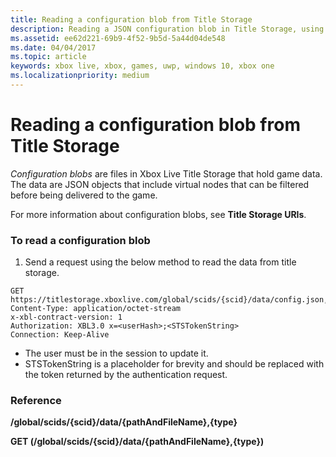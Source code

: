 ```yaml
---
title: Reading a configuration blob from Title Storage
description: Reading a JSON configuration blob in Title Storage, using GET.
ms.assetid: ee62d221-69b9-4f52-9b5d-5a44d04de548
ms.date: 04/04/2017
ms.topic: article
keywords: xbox live, xbox, games, uwp, windows 10, xbox one
ms.localizationpriority: medium
---
```


# Reading a configuration blob from Title Storage

*Configuration blobs* are files in Xbox Live Title Storage that hold game data.
The data are JSON objects that include virtual nodes that can be filtered before being delivered to the game.

For more information about configuration blobs, see **Title Storage URIs**.


### To read a configuration blob

1.  Send a request using the below method to read the data from title storage.

```http
GET https://titlestorage.xboxlive.com/global/scids/{scid}/data/config.json,config              
Content-Type: application/octet-stream
x-xbl-contract-version: 1
Authorization: XBL3.0 x=<userHash>;<STSTokenString>
Connection: Keep-Alive
```

-   The user must be in the session to update it.
-   STSTokenString is a placeholder for brevity and should be replaced with the token returned by the authentication request.


### Reference

**/global/scids/{scid}/data/{pathAndFileName},{type}**

**GET (/global/scids/{scid}/data/{pathAndFileName},{type})**
